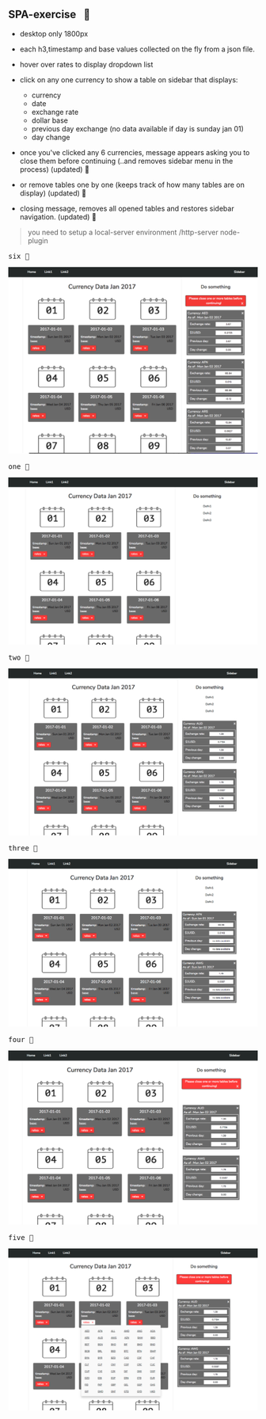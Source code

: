 SPA-exercise  &nbsp; :rocket:
--------

- desktop only 1800px
- each h3,timestamp and base values collected on the fly from a json file.
- hover over rates to display dropdown list
- click on any one currency to show a table on sidebar that displays:
  +  currency
  +  date
  +  exchange rate
  +  dollar base
  +  previous day exchange (no data available if day is sunday jan 01)
  +  day change

- once you've clicked any 6 currencies, message appears asking you to close them
  before continuing  (..and removes sidebar menu in the process)                 (updated) :hammer:
- or remove tables one by one (keeps track of how many tables are on display)    (updated) :hammer:
- closing message, removes all opened tables and restores sidebar navigation.    (updated) :hammer:

> you need to setup a local-server environment /http-server node-plugin



<kbd>six :ticket:</kbd>

![](public/images/s4.png) 


<kbd>one :ticket:</kbd>

![](public/images/s1.png) 


<kbd>two :ticket:</kbd>

![](public/images/s2a.png) 



<kbd>three :ticket:</kbd>

![](public/images/s2b.png) 



<kbd>four :ticket:</kbd>

![](public/images/s3a.png) 



<kbd>five :ticket:</kbd>

![](public/images/s3b.png) 













